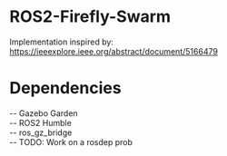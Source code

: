 # ROS2-Firefly-Swarm
Implementation inspired by: https://ieeexplore.ieee.org/abstract/document/5166479

# Dependencies
-- Gazebo Garden \
-- ROS2 Humble \
-- ros_gz_bridge \
-- TODO: Work on a rosdep prob
